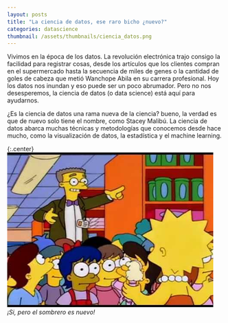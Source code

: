 ```yaml
---
layout: posts
title: "La ciencia de datos, ese raro bicho ¿nuevo?"
categories: datascience
thumbnail: /assets/thumbnails/ciencia_datos.png
---
```


<p>Vivimos en la época de los datos. La revolución electrónica trajo consigo la facilidad para registrar cosas, desde los artículos que los clientes compran en el supermercado hasta la secuencia de miles de genes o la cantidad de goles de cabeza que metió Wanchope Abila en su carrera profesional. Hoy los datos nos inundan y eso puede ser un poco abrumador. Pero no nos desesperemos, la ciencia de datos (o data science) está aquí para ayudarnos.</p>
<!-- more -->

<p>¿Es la ciencia de datos una rama nueva de la ciencia? bueno, la verdad es que de nuevo solo tiene el nombre, como Stacey Malibú. La ciencia de datos abarca muchas técnicas y metodologías que conocemos desde hace mucho, como la visualización de datos, la estadística y el machine learning.</p>

{:.center}
![estado](/assets/img/data-science/stacey-malibu.jpg)
<i>¡Si, pero el sombrero es nuevo!</i>